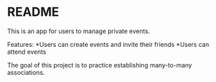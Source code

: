 # README

This is an app for users to manage private events.

Features:
*Users can create events and invite their friends
*Users can attend events

The goal of this project is to practice establishing many-to-many associations.
